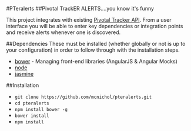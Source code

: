 #PTeralerts
##Pivotal TrackER ALERTS....you know it's funny

This project integrates with existing [Pivotal Tracker API](http://www.pivotaltracker.com/help/api#top).  From a user interface you will be able to enter key dependencies or integration points and receive alerts whenever one is discovered.

##Dependencies
These must be installed (whether globally or not is up to your configuration) in order to follow through with the installation steps.
* [bower](https://github.com/bower/bower) - Managing front-end libraries (AngularJS & Angular Mocks)
* [node](https://github.com/nodejs/node)
* [jasmine](https://github.com/jasmine/jasmine)

##Installation
* `git clone https://github.com/mcnichol/pteralerts.git`
* `cd pteralerts`
* `npm install bower -g`
* `bower install`
* `npm install`
